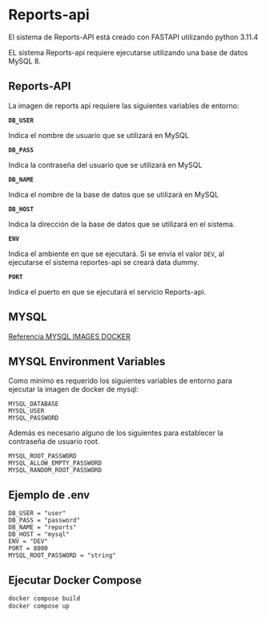 # Reports-api

El sistema de Reports-API está creado con FASTAPI utilizando python 3.11.4

EL sistema Reports-api requiere ejecutarse utilizando una base de datos MySQL 8.

## Reports-API

La imagen de reports api requiere las siguientes variables de entorno:

**``DB_USER``**

Indica el nombre de usuario que se utilizará en MySQL

**``DB_PASS``**

Indica la contraseña del usuario que se utilizará en MySQL

**``DB_NAME``**

Indica el nombre de la base de datos que se utilizará en MySQL

**``DB_HOST``**

Indica la dirección de la base de datos que se utilizará en el sistema.

**``ENV``**

Indica el ambiente en que se ejecutará. Si se envía el valor `DEV`, al ejecutarse el sistema reportes-api se creará data dummy.

**``PORT``**

Indica el puerto en que se ejecutará el servicio Reports-api.

## MYSQL

[Referencia MYSQL IMAGES DOCKER](https://hub.docker.com/_/mysql)

## MYSQL Environment Variables

Como minimo es requerido los siguientes variables de entorno para ejecutar la imagen de docker de mysql:

```env
MYSQL_DATABASE
MYSQL_USER
MYSQL_PASSWORD
```

Además es necesario alguno de los siguientes para establecer la contraseña de usuario root.

```env
MYSQL_ROOT_PASSWORD
MYSQL_ALLOW_EMPTY_PASSWORD
MYSQL_RANDOM_ROOT_PASSWORD
```

## Ejemplo de .env

```env
DB_USER = "user"
DB_PASS = "password"
DB_NAME = "reports"
DB_HOST = "mysql"
ENV = "DEV"
PORT = 8000
MYSQL_ROOT_PASSWORD = "string"
```

## Ejecutar Docker Compose

```sh
docker compose build
docker compose up
```

